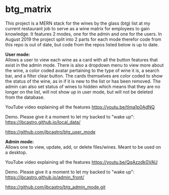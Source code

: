 # btg_matrix


This project is a MERN stack for the wines by the glass (btg) list at my current restaurant job to serve as a wine matrix for employees to gain knowledge. It features 2 modes, one for the admin and one for the users. In August 2019 the project split into 2 parts for each mode therefor code from this repo is out of date, but code from the repos listed below is up to date.



<b>User mode:</b>
<br>
Allows a user to view each wine as a card with all the button features that exist in the admin mode. There is also a dropdown menu to view more about the wine, a color coded avatar pertaining to the type of wine it is, a search bar, and a filter clear button. The cards themselves are color coded to show the status of the wine, as in if it is new to the list or has been removed. The admin can also set status of wines to hidden which means that they are no longer on the list, will not show up in user mode, but will not be deleted from the database.

YouTube video explaining all the features https://youtu.be/tlma1p0AdNQ

Demo. Please give it a moment to let my backed to "wake up": https://jbcastro.github.io/local_data/ 

https://github.com/jbcastro/btg_user_mode



<b>Admin mode:</b>
<br>
Allows one to view, update, add, or delete files/wines. Meant to be used on a desktop. 

YouTube video explaining all the features https://youtu.be/QgAzzdkGVAU

Demo. Please give it a moment to let my backed to "wake up": https://jbcastro.github.io/admin_front/

https://github.com/jbcastro/btg_admin_mode.git
